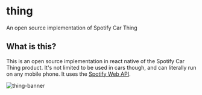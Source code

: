 # thing

An open source implementation of Spotify Car Thing

## What is this?

This is an open source implementation in react native of the Spotify Car Thing
product. It's not limited to be used in cars though, and can literally run on
any mobile phone. It uses the [Spotify Web
API](http://developer.spotify.com/documentation/web-api/).

![thing-banner](https://user-images.githubusercontent.com/19674362/142617197-d2a4f669-7a83-47b5-bf43-235810cc694c.png)
